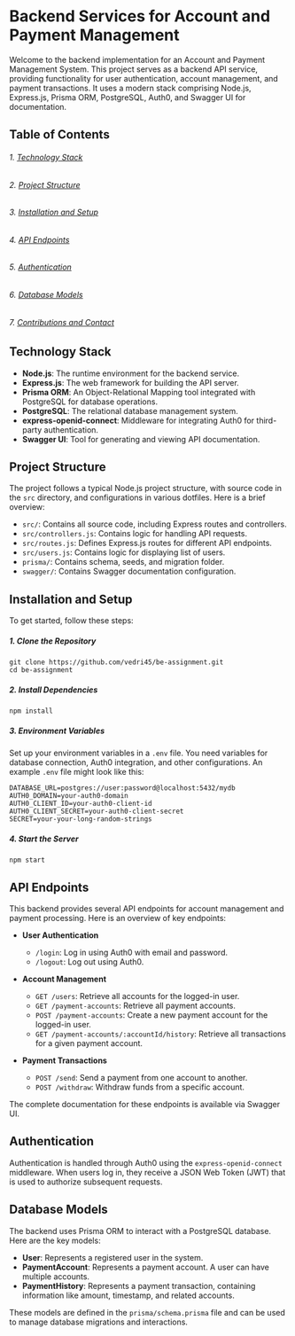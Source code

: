 # Backend Services for Account and Payment Management

Welcome to the backend implementation for an Account and Payment Management System. This project serves as a backend API service, providing functionality for user authentication, account management, and payment transactions. It uses a modern stack comprising Node.js, Express.js, Prisma ORM, PostgreSQL, Auth0, and Swagger UI for documentation.

## Table of Contents
###### 1. [Technology Stack](#technology-stack)
###### 2. [Project Structure](#project-structure)
###### 3. [Installation and Setup](#installation-and-setup)
###### 4. [API Endpoints](#api-endpoints)
###### 5. [Authentication](#authentication)
###### 6. [Database Models](#database-models)
###### 7. [Contributions and Contact](#contributions-and-contact)

## Technology Stack
- **Node.js**: The runtime environment for the backend service.
- **Express.js**: The web framework for building the API server.
- **Prisma ORM**: An Object-Relational Mapping tool integrated with PostgreSQL for database operations.
- **PostgreSQL**: The relational database management system.
- **express-openid-connect**: Middleware for integrating Auth0 for third-party authentication.
- **Swagger UI**: Tool for generating and viewing API documentation.

## Project Structure
The project follows a typical Node.js project structure, with source code in the `src` directory, and configurations in various dotfiles. Here is a brief overview:
- `src/`: Contains all source code, including Express routes and controllers.
- `src/controllers.js`: Contains logic for handling API requests.
- `src/routes.js`: Defines Express.js routes for different API endpoints.
- `src/users.js`: Contains logic for displaying list of users.
- `prisma/`: Contains schema, seeds, and migration folder.
- `swagger/`: Contains Swagger documentation configuration.

## Installation and Setup
To get started, follow these steps:

##### 1. **Clone the Repository**
   ```
   git clone https://github.com/vedri45/be-assignment.git
   cd be-assignment
   ```

##### 2. **Install Dependencies**
   ```
   npm install
   ```

##### 3. **Environment Variables**
   Set up your environment variables in a `.env` file. You need variables for database connection, Auth0 integration, and other configurations. An example `.env` file might look like this:
   ```
   DATABASE_URL=postgres://user:password@localhost:5432/mydb
   AUTH0_DOMAIN=your-auth0-domain
   AUTH0_CLIENT_ID=your-auth0-client-id
   AUTH0_CLIENT_SECRET=your-auth0-client-secret
   SECRET=your-your-long-random-strings
   ```

##### 4. **Start the Server**
   ```
   npm start
   ```

## API Endpoints
This backend provides several API endpoints for account management and payment processing. Here is an overview of key endpoints:

- **User Authentication**
  - `/login`: Log in using Auth0 with email and password.
  - `/logout`: Log out using Auth0.

- **Account Management**
  - `GET /users`: Retrieve all accounts for the logged-in user.
  - `GET /payment-accounts`: Retrieve all payment accounts.
  - `POST /payment-accounts`: Create a new payment account for the logged-in user.
  - `GET /payment-accounts/:accountId/history`: Retrieve all transactions for a given payment account.

- **Payment Transactions**
  - `POST /send`: Send a payment from one account to another.
  - `POST /withdraw`: Withdraw funds from a specific account.

The complete documentation for these endpoints is available via Swagger UI.

## Authentication
Authentication is handled through Auth0 using the `express-openid-connect` middleware. When users log in, they receive a JSON Web Token (JWT) that is used to authorize subsequent requests.

## Database Models
The backend uses Prisma ORM to interact with a PostgreSQL database. Here are the key models:

- **User**: Represents a registered user in the system.
- **PaymentAccount**: Represents a payment account. A user can have multiple accounts.
- **PaymentHistory**: Represents a payment transaction, containing information like amount, timestamp, and related accounts.

These models are defined in the `prisma/schema.prisma` file and can be used to manage database migrations and interactions.